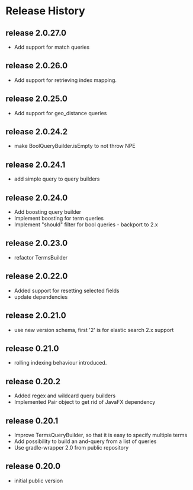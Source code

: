 # Release History

## release 2.0.27.0
* Add support for match queries

## release 2.0.26.0
* Add support for retrieving index mapping. 

## release 2.0.25.0
* Add support for geo_distance queries

## release 2.0.24.2
* make BoolQueryBuilder.isEmpty to not throw NPE

## release 2.0.24.1
* add simple query to query builders

## release 2.0.24.0
* Add boosting query builder
* Implement boosting for term queries
* Implement "should" filter for bool queries - backport to 2.x

## release 2.0.23.0
* refactor TermsBuilder

## release 2.0.22.0
* Added support for resetting selected fields
* update dependencies

## release 2.0.21.0
* use new version schema, first '2' is for elastic search 2.x support

## release 0.21.0
* rolling indexing behaviour introduced.

## release 0.20.2
* Added regex and wildcard query builders
* Implemented Pair object to get rid of JavaFX dependency

## release 0.20.1
* Improve TermsQueryBuilder, so that it is easy to specify multiple terms
* Add possibility to build an and-query from a list of queries
* Use gradle-wrapper 2.0 from public repository

## release 0.20.0
* initial public version